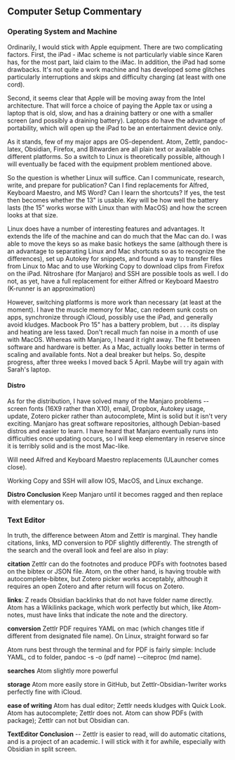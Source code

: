 ## Computer Setup Commentary

### Operating System and Machine

Ordinarily, I would stick with Apple equipment. There are two complicating factors. First, the iPad - iMac scheme is not particularly viable since Karen has, for the most part, laid claim to the iMac. In addition, the iPad had some drawbacks. It's not quite a work machine and has developed some glitches particularly interruptions and skips and difficulty charging (at least with one cord).

Second, it seems clear that Apple will be moving away from the Intel architecture. That will force a choice of paying the Apple tax or using a laptop that is old, slow, and has a draining battery or one with a smaller screen (and possibly a draining battery). Laptops do have the advantage of portability, which will open up the iPad to be an entertainment device only.

As it stands, few of my major apps are OS-dependent. Atom, Zettlr, pandoc-latex, Obsidian, Firefox, and Bitwarden are all plain text or available on different platforms. So a switch to Linux is theoretically possible, although I will eventually be faced with the equipment problem mentioned above.  

So the question is whether Linux will suffice. Can I communicate, research, write, and prepare for publication? Can I find replacements for Alfred, Keyboard Maestro, and MS Word? Can I learn the shortcuts? If yes, the test then becomes whether the 13" is usable. Key will be how well the battery lasts (the 15” works worse with Linux than with MacOS) and how the screen looks at that size.

Linux does have a number of interesting features and advantages. It extends the life of the machine and can do much that the Mac can do. I was able to move the keys so as make basic hotkeys the same (although there is an advantage to separating Linux and Mac shortcuts so as to recognize the differences), set up Autokey for snippets, and found a way to transfer files from Linux to Mac and to use Working Copy to download clips from Firefox on the iPad. Nitroshare (for Manjaro) and SSH are possible tools as well. I do not, as yet, have a full replacement for either Alfred or Keyboard Maestro (K-runner is an approximation)

However, switching platforms is more work than necessary (at least at the moment). I have the muscle memory for Mac, can redeem sunk costs on apps, synchronize through iCloud, possibly use the iPad, and generally avoid kludges. Macbook Pro 15" has a battery problem, but . . . its display and heating are less taxed. Don't recall much fan noise in a month of use with MacOS. Whereas with Manjaro, I heard it right away. The fit between software and hardware is better. As a Mac, actually looks better in terms of scaling and available fonts. Not a deal breaker but helps. So, despite progress, after three weeks I moved back 5 April. Maybe will try again with Sarah's laptop. 



#### Distro



As for the distribution, I have solved many of the Manjaro problems -- screen fonts (16X9 rather than X10), email, Dropbox, Autokey usage, update, Zotero picker rather than autocomplete, Mint is solid but it isn't very exciting. Manjaro has great software repositories, although Debian-based distros and easier to learn. I have heard that Manjaro eventually runs into difficulties once updating occurs, so I will keep elementary in reserve since it is terribly solid and is the most Mac-like.

Will need Alfred and Keyboard Maestro replacements (ULauncher comes close).

Working Copy and SSH will allow IOS, MacOS, and Linux exchange.

**Distro Conclusion** Keep Manjaro until it becomes ragged and then replace with elementary os.



### Text Editor

In truth, the difference between Atom and Zettlr is marginal. They handle citations, links, MD conversion to PDF slightly differently. The strength of the search and the overall look and feel are also in play:

**citation** Zettlr can do the footnotes and produce PDFs with footnotes based on the bibtex or JSON file. Atom, on the other hand, is having trouble with autocomplete-bibtex, but Zotero picker works acceptably, although it requires an open Zotero and after return will focus on Zotero.

**links**: Z reads Obsidian backlinks that do not have folder name directly. Atom has a Wikilinks package, which work perfectly but which, like Atom-notes,  must have links that indicate the note and the directory.

**conversion** Zettlr PDF requires YAML on mac (which changes title if different from designated file name). On Linux, straight forward so far

 Atom runs best through the terminal and for PDF is fairly simple: Include YAML, cd to folder, pandoc -s -o (pdf name) --citeproc (md name).

 **searches** Atom slightly more powerful

**storage** Atom more easily store in GitHub, but Zettlr-Obsidian-1writer works perfectly fine with iCloud.


**ease of writing** Atom has dual editor; Zettlr needs kludges with Quick Look. Atom has autocomplete; Zettlr does not. Atom can show PDFs (with package); Zettlr can not but Obsidian can. 

**TextEditor Conclusion** -- Zettlr is easier to read, will do automatic citations, and is a project of an academic. I will stick with it for awhile, especially with Obsidian in split screen. 
